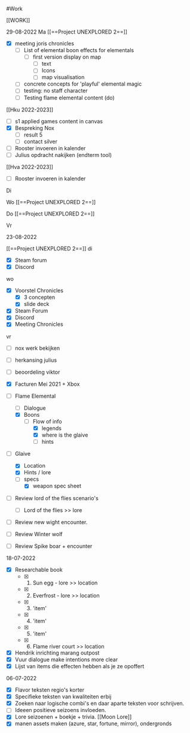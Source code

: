 #Work

[[WORK]]

29-08-2022
Ma
[[==Project UNEXPLORED 2==]]
- [x] meeting joris chronicles
	- [ ] List of elemental boon effects for elementals
		- [ ] first version display on map
			- [ ] text
			- [ ] Icons
			- [ ] map visualisation
	- [ ] concrete concepts for 'playful' elemental magic
	- [ ] testing: no staff character
	- [ ] Testing flame elemental content (do)

[[Hku 2022-2023]]

- [ ] s1 applied games content in canvas
- [x] Bespreking Nox
	- [ ] result 5
	- [ ] contact silver
- [ ] Rooster invoeren in kalender
- [ ] Julius opdracht nakijken (endterm tool)

[[Hva 2022-2023]]
- [ ] Rooster invoeren in kalender


Di


Wo
[[==Project UNEXPLORED 2==]]

Do
[[==Project UNEXPLORED 2==]]

Vr


23-08-2022

[[==Project UNEXPLORED 2==]]
di
- [x] Steam forum
- [x] Discord

wo
- [x] Voorstel Chronicles
	- [x] 3 concepten
	- [x] slide deck
- [x] Steam Forum
- [x] Discord
- [x] Meeting Chronicles

vr

- [ ] nox werk bekijken
- [ ] herkansing julius
- [ ] beoordeling viktor

- [x] Facturen Mei 2021 + Xbox
- [ ] Flame Elemental
	- [ ] Dialogue
	- [x] Boons
		- [ ] Flow of info
			- [x] legends
			- [x] where is the glaive
			- [ ] hints
- [ ] Glaive
	- [x] Location
	- [x] Hints / lore
	- [ ] specs
		- [x] weapon spec sheet
- [ ] Review lord of the flies scenario's
	- [ ] Lord of the flies >> lore
- [ ] Review new wight encounter.
- [ ] Review Winter wolf
- [ ] Review Spike boar + encounter



18-07-2022
- [x] Researchable book
	- [x] 1. Sun egg - lore >> location
	- [x] 2. Everfrost - lore >> location
	- [x] 3. 'item'
	- [x] 4. 'item'
	- [x] 5. 'item'
	- [x] 6. Flame river court >> location
- [x] Hendrik inrichting marang outpost
- [x] Vuur dialogue make intentions more clear
- [x] Lijst van items die effecten hebben als je ze opoffert

06-07-2022
- [x] Flavor teksten regio's korter
- [x] Specifieke teksten van kwaliteiten erbij
- [x] Zoeken naar logische combi's en daar aparte teksten voor schrijven.
- [ ] Ideeen positieve seizoens invloeden.
- [x] Lore seizoenen + boekje + trivia. [[Moon Lore]]
- [x] manen assets maken (azure, star, fortune, mirror), ondergronds
